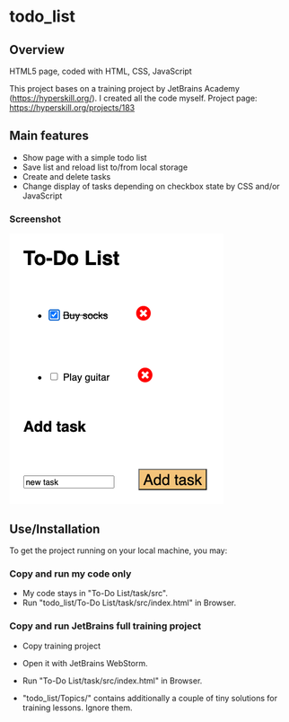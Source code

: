# todo_list
## Overview
HTML5 page, coded with HTML, CSS, JavaScript

This project bases on a training project by JetBrains Academy (https://hyperskill.org/). I created all the code myself.
Project page: https://hyperskill.org/projects/183

## Main features

- Show page with a simple todo list
- Save list and reload list to/from local storage
- Create and delete tasks
- Change display of tasks depending on checkbox state by CSS and/or JavaScript

### Screenshot

![Screenshot](To-Do%20List/screenshot/project_todo_list_html5_jetbrains_accademy.png)

## Use/Installation

To get the project running on your local machine, you may:

### Copy and run my code only

- My code stays in "To-Do List/task/src".
- Run "todo_list/To-Do List/task/src/index.html" in Browser.

### Copy and run JetBrains full training project

- Copy training project
- Open it with JetBrains WebStorm.
- Run "To-Do List/task/src/index.html" in Browser.

- "todo_list/Topics/" contains additionally a couple of tiny solutions for training lessons. Ignore them.




